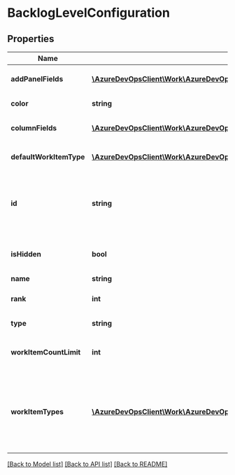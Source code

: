 # BacklogLevelConfiguration

## Properties
Name | Type | Description | Notes
------------ | ------------- | ------------- | -------------
**addPanelFields** | [**\AzureDevOpsClient\Work\AzureDevOpsClient\Work\Model\WorkItemFieldReference[]**](WorkItemFieldReference.md) | List of fields to include in Add Panel | [optional] 
**color** | **string** | Color for the backlog level | [optional] 
**columnFields** | [**\AzureDevOpsClient\Work\AzureDevOpsClient\Work\Model\BacklogColumn[]**](BacklogColumn.md) | Default list of columns for the backlog | [optional] 
**defaultWorkItemType** | [**\AzureDevOpsClient\Work\AzureDevOpsClient\Work\Model\WorkItemTypeReference**](WorkItemTypeReference.md) | Default Work Item Type for the backlog | [optional] 
**id** | **string** | Backlog Id (for Legacy Backlog Level from process config it can be categoryref name) | [optional] 
**isHidden** | **bool** | Indicates whether the backlog level is hidden | [optional] 
**name** | **string** | Backlog Name | [optional] 
**rank** | **int** | Backlog Rank (Taskbacklog is 0) | [optional] 
**type** | **string** | The type of this backlog level | [optional] 
**workItemCountLimit** | **int** | Max number of work items to show in the given backlog | [optional] 
**workItemTypes** | [**\AzureDevOpsClient\Work\AzureDevOpsClient\Work\Model\WorkItemTypeReference[]**](WorkItemTypeReference.md) | Work Item types participating in this backlog as known by the project/Process, can be overridden by team settings for bugs | [optional] 

[[Back to Model list]](../README.md#documentation-for-models) [[Back to API list]](../README.md#documentation-for-api-endpoints) [[Back to README]](../README.md)


